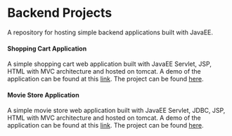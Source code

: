 # Backend Projects

A repository for hosting simple backend applications built with JavaEE.

#### Shopping Cart Application
A simple shopping cart web application built with JavaEE Servlet, JSP, HTML with MVC architecture and hosted on tomcat.
A demo of the application can be found at this [link](https://github.com/gautham-apa/BackendProjects/blob/main/videos/ShoppingCart.mov). The project can be found [here](https://github.com/gautham-apa/BackendProjects/tree/main/ShoppingCart).

#### Movie Store Application

A simple movie store web application built with JavaEE Servlet, JDBC, JSP, HTML with MVC architecture and hosted on tomcat. A demo of the application can be found at this [link](https://github.com/gautham-apa/BackendProjects/raw/main/videos/MovieStore.mov). The project can be found [here](https://github.com/gautham-apa/BackendProjects/tree/main/MovieStore).
